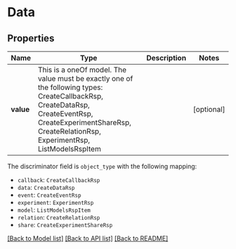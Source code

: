 # Data



## Properties
Name | Type | Description | Notes
------------ | ------------- | ------------- | -------------
**value** | This is a oneOf model. The value must be exactly one of the following types: CreateCallbackRsp, CreateDataRsp, CreateEventRsp, CreateExperimentShareRsp, CreateRelationRsp, ExperimentRsp, ListModelsRspItem |  | [optional] 

The discriminator field is `object_type` with the following mapping:
 - `callback`: `CreateCallbackRsp`
 - `data`: `CreateDataRsp`
 - `event`: `CreateEventRsp`
 - `experiment`: `ExperimentRsp`
 - `model`: `ListModelsRspItem`
 - `relation`: `CreateRelationRsp`
 - `share`: `CreateExperimentShareRsp`


[[Back to Model list]](../README.md#models) [[Back to API list]](../README.md#api-endpoints) [[Back to README]](../README.md)


